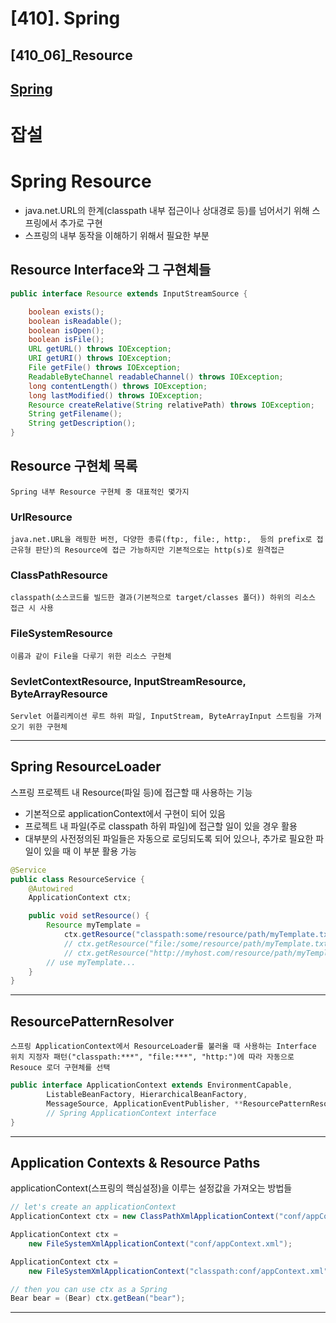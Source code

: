 # [410]. Spring
## [410_06]_Resource
## [Spring](https://docs.spring.io/spring-framework/docs/current/reference/html/core.html#resources)
# 잡설


# Spring Resource
* java.net.URL의 한계(classpath 내부 접근이나 상대경로 등)를 넘어서기 위해 스프링에서 추가로 구현
*  스프링의 내부 동작을 이해하기 위해서 필요한 부분

## Resource Interface와 그 구현체들

```java
public interface Resource extends InputStreamSource {

    boolean exists();
    boolean isReadable();
    boolean isOpen();
    boolean isFile();
    URL getURL() throws IOException;
    URI getURI() throws IOException;
    File getFile() throws IOException;
    ReadableByteChannel readableChannel() throws IOException;
    long contentLength() throws IOException;
    long lastModified() throws IOException;
    Resource createRelative(String relativePath) throws IOException;
    String getFilename();
    String getDescription();
}
```
## Resource 구현체 목록
    Spring 내부 Resource 구현체 중 대표적인 몇가지

### UrlResource
    java.net.URL을 래핑한 버전, 다양한 종류(ftp:, file:, http:,  등의 prefix로 접근유형 판단)의 Resource에 접근 가능하지만 기본적으로는 http(s)로 원격접근

### ClassPathResource
    classpath(소스코드를 빌드한 결과(기본적으로 target/classes 폴더)) 하위의 리소스 접근 시 사용

### FileSystemResource
    이름과 같이 File을 다루기 위한 리소스 구현체
### SevletContextResource, InputStreamResource, ByteArrayResource
    Servlet 어플리케이션 루트 하위 파일, InputStream, ByteArrayInput 스트림을 가져오기 위한 구현체
---

## Spring ResourceLoader
스프링 프로젝트 내 Resource(파일 등)에 접근할 때 사용하는 기능

- 기본적으로 applicationContext에서 구현이 되어 있음
- 프로젝트 내 파일(주로 classpath 하위 파일)에 접근할 일이 있을 경우 활용
- 대부분의 사전정의된 파일들은 자동으로 로딩되도록 되어 있으나, 추가로 필요한 파일이 있을 때 이 부분 활용 가능

```java
@Service
public class ResourceService {
	@Autowired
	ApplicationContext ctx;

	public void setResource() {
		Resource myTemplate = 
			ctx.getResource("classpath:some/resource/path/myTemplate.txt");
			// ctx.getResource("file:/some/resource/path/myTemplate.txt");
			// ctx.getResource("http://myhost.com/resource/path/myTemplate.txt");
		// use myTemplate...
	}
}
```

---

## ResourcePatternResolver
    스프링 ApplicationContext에서 ResourceLoader를 불러올 때 사용하는 Interface
    위치 지정자 패턴("classpath:***", "file:***", "http:")에 따라 자동으로 Resouce 로더 구현체를 선택
```java
public interface ApplicationContext extends EnvironmentCapable, 
		ListableBeanFactory, HierarchicalBeanFactory,
		MessageSource, ApplicationEventPublisher, **ResourcePatternResolver** {
		// Spring ApplicationContext interface
}
```

---

## Application Contexts & Resource Paths
applicationContext(스프링의 핵심설정)을 이루는 설정값을 가져오는 방법들

```java
// let's create an applicationContext
ApplicationContext ctx = new ClassPathXmlApplicationContext("conf/appContext.xml");

ApplicationContext ctx =
    new FileSystemXmlApplicationContext("conf/appContext.xml");

ApplicationContext ctx =
    new FileSystemXmlApplicationContext("classpath:conf/appContext.xml");

// then you can use ctx as a Spring
Bear bear = (Bear) ctx.getBean("bear");
```

---
